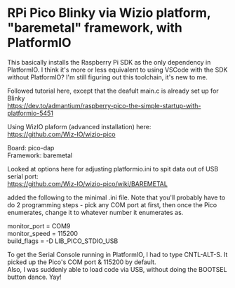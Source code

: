 # RPi Pico Blinky via Wizio platform, "baremetal" framework, with PlatformIO

This basically installs the Raspberry Pi SDK as the only dependency in PlatformIO.  I think it's more or less equivalent to using VSCode with the SDK without PlatformIO?  I'm still figuring out this toolchain, it's new to me.

Followed tutorial here, except that the deafult main.c is already set up for Blinky  
https://dev.to/admantium/raspberry-pico-the-simple-startup-with-platformio-5451

Using WizIO plaform (advanced installation) here:  
https://github.com/Wiz-IO/wizio-pico

Board: pico-dap  
Framework: baremetal

Looked at options here for adjusting platformio.ini to spit data out of USB serial port:  
https://github.com/Wiz-IO/wizio-pico/wiki/BAREMETAL

added the following to the minimal .ini file.  Note that you'll probably have to do 2 programming steps - pick any COM port at first, then once the Pico enumerates, change it to whatever number it enumerates as.

monitor_port = COM9  
monitor_speed = 115200  
build_flags = -D LIB_PICO_STDIO_USB

To get the Serial Console running in PlatformIO, I had to type CNTL-ALT-S.  It picked up the Pico's COM port & 115200 by default.  
Also, I was suddenly able to load code via USB, without doing the BOOTSEL button dance.  Yay!
